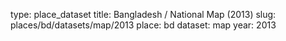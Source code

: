 type: place_dataset
title: Bangladesh / National Map (2013)
slug: places/bd/datasets/map/2013
place: bd
dataset: map
year: 2013
